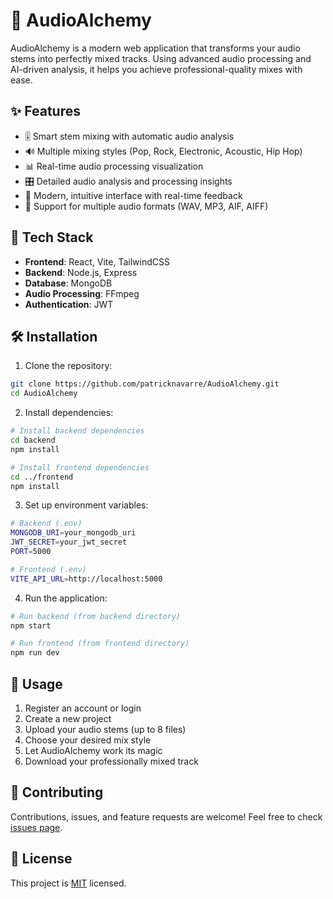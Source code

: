 # 🎵 AudioAlchemy

AudioAlchemy is a modern web application that transforms your audio stems into perfectly mixed tracks. Using advanced audio processing and AI-driven analysis, it helps you achieve professional-quality mixes with ease.

## ✨ Features

- 🎚️ Smart stem mixing with automatic audio analysis
- 🔊 Multiple mixing styles (Pop, Rock, Electronic, Acoustic, Hip Hop)
- 📊 Real-time audio processing visualization
- 🎛️ Detailed audio analysis and processing insights
- 💫 Modern, intuitive interface with real-time feedback
- 🎼 Support for multiple audio formats (WAV, MP3, AIF, AIFF)

## 🚀 Tech Stack

- **Frontend**: React, Vite, TailwindCSS
- **Backend**: Node.js, Express
- **Database**: MongoDB
- **Audio Processing**: FFmpeg
- **Authentication**: JWT

## 🛠️ Installation

1. Clone the repository:
```bash
git clone https://github.com/patricknavarre/AudioAlchemy.git
cd AudioAlchemy
```

2. Install dependencies:
```bash
# Install backend dependencies
cd backend
npm install

# Install frontend dependencies
cd ../frontend
npm install
```

3. Set up environment variables:
```bash
# Backend (.env)
MONGODB_URI=your_mongodb_uri
JWT_SECRET=your_jwt_secret
PORT=5000

# Frontend (.env)
VITE_API_URL=http://localhost:5000
```

4. Run the application:
```bash
# Run backend (from backend directory)
npm start

# Run frontend (from frontend directory)
npm run dev
```

## 🎯 Usage

1. Register an account or login
2. Create a new project
3. Upload your audio stems (up to 8 files)
4. Choose your desired mix style
5. Let AudioAlchemy work its magic
6. Download your professionally mixed track

## 🤝 Contributing

Contributions, issues, and feature requests are welcome! Feel free to check [issues page](https://github.com/patricknavarre/AudioAlchemy/issues).

## 📝 License

This project is [MIT](LICENSE) licensed. 